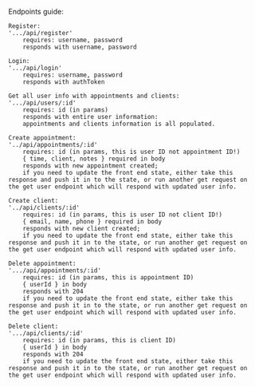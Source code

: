 Endpoints guide:

    Register:
    '.../api/register'
        requires: username, password
        responds with username, password

    Login:
    '.../api/login'
        requires: username, password
        responds with authToken

    Get all user info with appointments and clients:
    '.../api/users/:id'
        requires: id (in params)
        responds with entire user information:
        appointments and clients information is all populated.

    Create appointment:
    '../api/appointments/:id'
        requires: id (in params, this is user ID not appointment ID!)
        { time, client, notes } required in body
        responds with new appointment created;
        if you need to update the front end state, either take this response and push it in to the state, or run another get request on the get user endpoint which will respond with updated user info.

    Create client:
    '../api/clients/:id'
        requires: id (in params, this is user ID not client ID!)
        { email, name, phone } required in body
        responds with new client created;
        if you need to update the front end state, either take this response and push it in to the state, or run another get request on the get user endpoint which will respond with updated user info.

    Delete appointment:
    '.../api/appointments/:id'
        requires: id (in params, this is appointment ID)
        { userId } in body
        responds with 204
        if you need to update the front end state, either take this response and push it in to the state, or run another get request on the get user endpoint which will respond with updated user info.

    Delete client:
    '.../api/clients/:id'
        requires: id (in params, this is client ID)
        { userId } in body
        responds with 204
        if you need to update the front end state, either take this response and push it in to the state, or run another get request on the get user endpoint which will respond with updated user info.